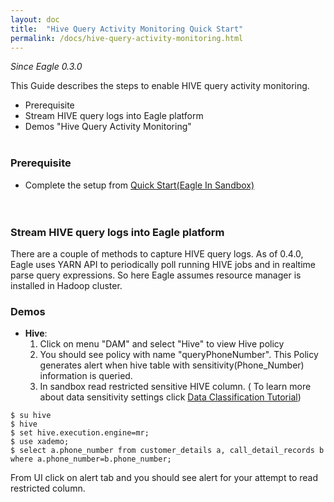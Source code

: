 ```yaml
---
layout: doc
title:  "Hive Query Activity Monitoring Quick Start" 
permalink: /docs/hive-query-activity-monitoring.html
---
```


*Since Eagle 0.3.0*

This Guide describes the steps to enable HIVE query activity monitoring.

* Prerequisite
* Stream HIVE query logs into Eagle platform
* Demos "Hive Query Activity Monitoring"
<br/><br/>


### **Prerequisite**
* Complete the setup from [Quick Start(Eagle In Sandbox)](/docs/quick-start.html)	 
<br/><br/>


### **Stream HIVE query logs into Eagle platform**   
There are a couple of methods to capture HIVE query logs. As of 0.4.0, Eagle uses YARN API to periodically poll running HIVE jobs and in realtime parse query expressions. So here Eagle assumes resource manager is installed in Hadoop cluster. 

### **Demos**
* **Hive**:
	1. Click on menu "DAM" and select "Hive" to view Hive policy
	2. You should see policy with name "queryPhoneNumber". This Policy generates alert when hive table with sensitivity(Phone_Number) information is queried. 
	3. In sandbox read restricted sensitive HIVE column. ( To learn more about data sensitivity settings click [Data Classification Tutorial](/docs/tutorial/classification.html))

~~~
$ su hive
$ hive
$ set hive.execution.engine=mr;
$ use xademo;
$ select a.phone_number from customer_details a, call_detail_records b where a.phone_number=b.phone_number;
~~~

From UI click on alert tab and you should see alert for your attempt to read restricted column.  
